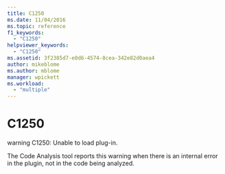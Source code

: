 ```yaml
---
title: C1250
ms.date: 11/04/2016
ms.topic: reference
f1_keywords:
  - "C1250"
helpviewer_keywords:
  - "C1250"
ms.assetid: 3f2385d7-e0d6-4574-8cea-342e82d0aea4
author: mikeblome
ms.author: mblome
manager: wpickett
ms.workload:
  - "multiple"
---
```

# C1250
warning C1250: Unable to load plug-in.

 The Code Analysis tool reports this warning when there is an internal error in the plugin, not in the code being analyzed.